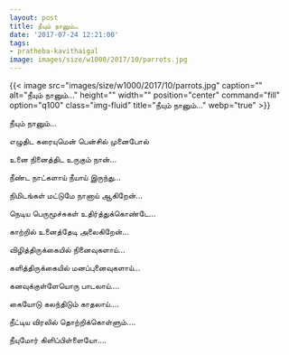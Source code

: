 ```yaml
---
layout: post
title: நீயும் நானும்…
date: '2017-07-24 12:21:00'
tags:
- pratheba-kavithaigal
image: images/size/w1000/2017/10/parrots.jpg
---
```


{{< image src="images/size/w1000/2017/10/parrots.jpg" caption="" alt="நீயும் நானும்…" height="" width="" position="center" command="fill" option="q100" class="img-fluid" title="நீயும் நானும்…"  webp="true"  >}}


நீயும் நானும்…


எழுதிட கரையுமென் பென்சில் முனைபோல்

உனை நினைத்திட உருகும் நான்…

நீண்ட நாட்களாய் நீயாய் இருந்து…

நிமிடங்கள் மட்டுமே நானாய் ஆகிறேன்…

நெடிய பெருமூச்சுகள் உதிர்த்துக்கொண்டே…

காற்றில் உனைத்தேடி அலைகிறேன்…

விழித்திருக்கையில் நினைவுகளாய்…

களித்திருக்கையில் மனப்புனைவுகளாய்…

கனவுக்குள்ளேயொரு பாடலாய்….

கையோடு  கலந்திடும் காதலாய்….
 
நீட்டிய விரலில் தொற்றிக்கொள்ளும்….

நீயுமோர் கிளிப்பிள்ளையோ….

